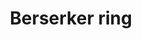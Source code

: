 ---
layout: item
title: Berserker ring
item-id: 6737
datatable: true
id: 6737
name: "Berserker ring"
members: true
lowalch: 4000
highalch: 6000
examine: "A ring reputed to bring out a berserk fury in its wearer."
monsters:
  - id: 2267
    name: "Dagannoth Rex"
    members: true
    combat_level: 303
    wiki_url: "https://oldschool.runescape.wiki/w/Dagannoth_Rex"
    drops:
      - quantity: "1"
        rarity: 0.0078125
    image: "https://oldschool.runescape.wiki/images/thumb/1/1b/Dagannoth_Rex.png/230px-Dagannoth_Rex.png?a99a9"
---